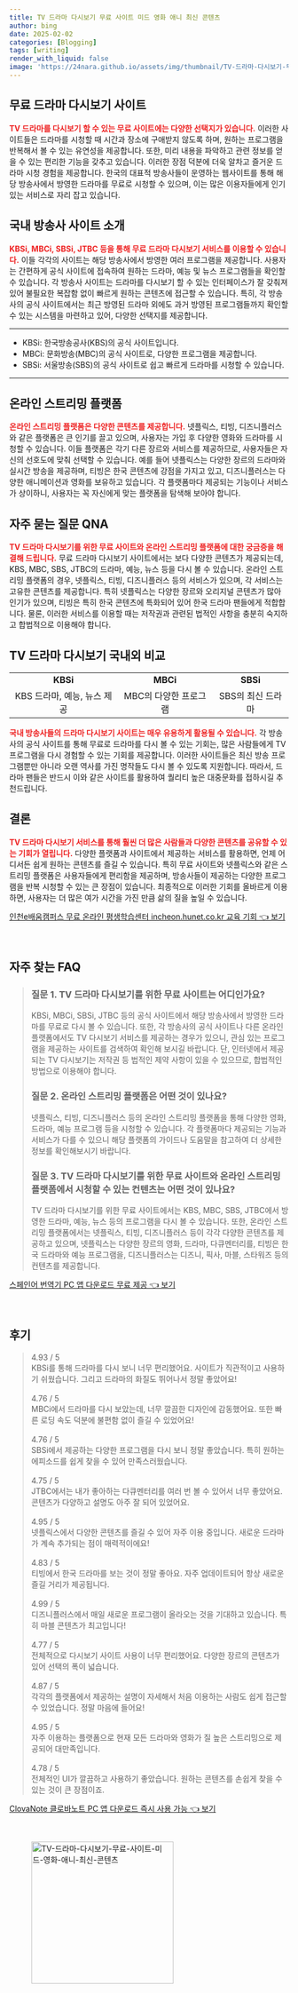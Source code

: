 ```yaml
---
title: TV 드라마 다시보기 무료 사이트 미드 영화 애니 최신 콘텐츠
author: bing
date: 2025-02-02
categories: [Blogging]
tags: [writing]
render_with_liquid: false
image: 'https://24nara.github.io/assets/img/thumbnail/TV-드라마-다시보기-무료-사이트-미드-영화-애니-최신-콘텐츠.webp'
---
```



<h2 id='무료 드라마 다시보기 사이트'>무료 드라마 다시보기 사이트</h2>

<p><b><span style="color: #ee2323;">TV 드라마를 다시보기 할 수 있는 무료 사이트에는 다양한 선택지가 있습니다.</span></b> 이러한 사이트들은 드라마를 시청할 때 시간과 장소에 구애받지 않도록 하며, 원하는 프로그램을 반복해서 볼 수 있는 유연성을 제공합니다. 또한, 미리 내용을 파악하고 관련 정보를 얻을 수 있는 편리한 기능을 갖추고 있습니다. 이러한 장점 덕분에 더욱 알차고 즐거운 드라마 시청 경험을 제공합니다. 한국의 대표적 방송사들이 운영하는 웹사이트를 통해 해당 방송사에서 방영한 드라마를 무료로 시청할 수 있으며, 이는 많은 이용자들에게 인기 있는 서비스로 자리 잡고 있습니다.</p>

<h2 id='국내 방송사 사이트 소개'>국내 방송사 사이트 소개</h2>

<p><b><span style="color: #ee2323;">KBSi, MBCi, SBSi, JTBC 등을 통해 무료 드라마 다시보기 서비스를 이용할 수 있습니다.</span></b> 이들 각각의 사이트는 해당 방송사에서 방영한 여러 프로그램을 제공합니다. 사용자는 간편하게 공식 사이트에 접속하여 원하는 드라마, 예능 및 뉴스 프로그램들을 확인할 수 있습니다. 각 방송사 사이트는 드라마를 다시보기 할 수 있는 인터페이스가 잘 갖춰져 있어 불필요한 복잡함 없이 빠르게 원하는 콘텐츠에 접근할 수 있습니다. 특히, 각 방송사의 공식 사이트에서는 최근 방영된 드라마 외에도 과거 방영된 프로그램들까지 확인할 수 있는 시스템을 마련하고 있어, 다양한 선택지를 제공합니다.</p>

<hr />

<ul>
    <li>KBSi: 한국방송공사(KBS)의 공식 사이트입니다.</li>
    <li>MBCi: 문화방송(MBC)의 공식 사이트로, 다양한 프로그램을 제공합니다.</li>
    <li>SBSi: 서울방송(SBS)의 공식 사이트로 쉽고 빠르게 드라마를 시청할 수 있습니다.</li>
</ul>

<hr />

<h2 id='온라인 스트리밍 플랫폼'>온라인 스트리밍 플랫폼</h2>

<p><b><span style="color: #ee2323;">온라인 스트리밍 플랫폼은 다양한 콘텐츠를 제공합니다.</span></b> 넷플릭스, 티빙, 디즈니플러스와 같은 플랫폼은 큰 인기를 끌고 있으며, 사용자는 가입 후 다양한 영화와 드라마를 시청할 수 있습니다. 이들 플랫폼은 각기 다른 장르와 서비스를 제공하므로, 사용자들은 자신의 선호도에 맞춰 선택할 수 있습니다. 예를 들어 넷플릭스는 다양한 장르의 드라마와 실시간 방송을 제공하며, 티빙은 한국 콘텐츠에 강점을 가지고 있고, 디즈니플러스는 다양한 애니메이션과 영화를 보유하고 있습니다. 각 플랫폼마다 제공되는 기능이나 서비스가 상이하니, 사용자는 꼭 자신에게 맞는 플랫폼을 탐색해 보아야 합니다.</p>

<h2 id='자주 묻는 질문 QNA'>자주 묻는 질문 QNA</h2>

<p><b><span style="color: #ee2323;">TV 드라마 다시보기를 위한 무료 사이트와 온라인 스트리밍 플랫폼에 대한 궁금증을 해결해 드립니다.</span></b> 무료 드라마 다시보기 사이트에서는 보다 다양한 콘텐츠가 제공되는데, KBS, MBC, SBS, JTBC의 드라마, 예능, 뉴스 등을 다시 볼 수 있습니다. 온라인 스트리밍 플랫폼의 경우, 넷플릭스, 티빙, 디즈니플러스 등의 서비스가 있으며, 각 서비스는 고유한 콘텐츠를 제공합니다. 특히 넷플릭스는 다양한 장르와 오리지널 콘텐츠가 많아 인기가 있으며, 티빙은 특히 한국 콘텐츠에 특화되어 있어 한국 드라마 팬들에게 적합합니다. 물론, 이러한 서비스를 이용할 때는 저작권과 관련된 법적인 사항을 충분히 숙지하고 합법적으로 이용해야 합니다.</p>

<h2 id='TV 드라마 다시보기 국내외 비교'>TV 드라마 다시보기 국내외 비교</h2>

<table>
    <tr>
        <td style="text-align: center; height: 17px;"><b>KBSi</b></td>
        <td style="text-align: center; height: 17px;"><b>MBCi</b></td>
        <td style="text-align: center; height: 17px;"><b>SBSi</b></td>
    </tr>
    <tr>
        <td style="text-align: center; height: 17px;">KBS 드라마, 예능, 뉴스 제공</td>
        <td style="text-align: center; height: 17px;">MBC의 다양한 프로그램</td>
        <td style="text-align: center; height: 17px;">SBS의 최신 드라마</td>
    </tr>
</table>

<p><b><span style="color: #ee2323;">국내 방송사들의 드라마 다시보기 사이트는 매우 유용하게 활용될 수 있습니다.</span></b> 각 방송사의 공식 사이트를 통해 무료로 드라마를 다시 볼 수 있는 기회는, 많은 사람들에게 TV 프로그램을 다시 경험할 수 있는 기회를 제공합니다. 이러한 사이트들은 최신 방송 프로그램뿐만 아니라 오랜 역사를 가진 명작들도 다시 볼 수 있도록 지원합니다. 따라서, 드라마 팬들은 반드시 이와 같은 사이트를 활용하여 퀄리티 높은 대중문화를 접하시길 추천드립니다.</p>

<h2 id='결론'>결론</h2>

<p><b><span style="color: #ee2323;">TV 드라마 다시보기 서비스를 통해 훨씬 더 많은 사람들과 다양한 콘텐츠를 공유할 수 있는 기회가 열립니다.</span></b> 다양한 플랫폼과 사이트에서 제공하는 서비스를 활용하면, 언제 어디서든 쉽게 원하는 콘텐츠를 즐길 수 있습니다. 특히 무료 사이트와 넷플릭스와 같은 스트리밍 플랫폼은 사용자들에게 편리함을 제공하며, 방송사들이 제공하는 다양한 프로그램을 반복 시청할 수 있는 큰 장점이 있습니다. 최종적으로 이러한 기회를 올바르게 이용하면, 사용자는 더 많은 여가 시간을 가진 만큼 삶의 질을 높일 수 있습니다.</p>


<p><a class="click-button" title="인천e배움캠퍼스 무료 온라인 평생학습센터 incheon.hunet.co.kr 교육 기회" href="https://24nara.github.io/posts/%EC%9D%B8%EC%B2%9Ce%EB%B0%B0%EC%9B%80%EC%BA%A0%ED%8D%BC%EC%8A%A4-%EB%AC%B4%EB%A3%8C-%EC%98%A8%EB%9D%BC%EC%9D%B8-%ED%8F%89%EC%83%9D%ED%95%99%EC%8A%B5%EC%84%BC%ED%84%B0-incheon.hunet.co.kr-%EA%B5%90%EC%9C%A1-%EA%B8%B0%ED%9A%8C/" rel="dofollow">인천e배움캠퍼스 무료 온라인 평생학습센터 incheon.hunet.co.kr 교육 기회 👈 보기</a></p><br>
<h2 id='자주_찾는_FAQ'>자주 찾는 FAQ</h2>
<div itemscope="" itemtype="https://schema.org/FAQPage"> 
<blockquote> 
<div itemscope="" itemprop="mainEntity" itemtype="https://schema.org/Question"> 
<h3 itemprop="name">질문 1. TV 드라마 다시보기를 위한 무료 사이트는 어디인가요?</h3> 
<div itemscope="" itemprop="acceptedAnswer" itemtype="https://schema.org/Answer"> 
<span itemprop="text"> 
<p>KBSi, MBCi, SBSi, JTBC 등의 공식 사이트에서 해당 방송사에서 방영한 드라마를 무료로 다시 볼 수 있습니다. 또한, 각 방송사의 공식 사이트나 다른 온라인 플랫폼에서도 TV 다시보기 서비스를 제공하는 경우가 있으니, 관심 있는 프로그램을 제공하는 사이트를 검색하여 확인해 보시길 바랍니다. 단, 인터넷에서 제공되는 TV 다시보기는 저작권 등 법적인 제약 사항이 있을 수 있으므로, 합법적인 방법으로 이용해야 합니다.</p> 
</span> 
</div> 
</div> 
<div itemscope="" itemprop="mainEntity" itemtype="https://schema.org/Question"> 
<h3 itemprop="name">질문 2. 온라인 스트리밍 플랫폼은 어떤 것이 있나요?</h3> 
<div itemscope="" itemprop="acceptedAnswer" itemtype="https://schema.org/Answer"> 
<span itemprop="text"> 
<p>넷플릭스, 티빙, 디즈니플러스 등의 온라인 스트리밍 플랫폼을 통해 다양한 영화, 드라마, 예능 프로그램 등을 시청할 수 있습니다. 각 플랫폼마다 제공되는 기능과 서비스가 다를 수 있으니 해당 플랫폼의 가이드나 도움말을 참고하여 더 상세한 정보를 확인해보시기 바랍니다.</p> 
</span> 
</div> 
</div> 
<div itemscope="" itemprop="mainEntity" itemtype="https://schema.org/Question"> 
<h3 itemprop="name">질문 3. TV 드라마 다시보기를 위한 무료 사이트와 온라인 스트리밍 플랫폼에서 시청할 수 있는 컨텐츠는 어떤 것이 있나요?</h3> 
<div itemscope="" itemprop="acceptedAnswer" itemtype="https://schema.org/Answer"> 
<span itemprop="text"> 
<p>TV 드라마 다시보기를 위한 무료 사이트에서는 KBS, MBC, SBS, JTBC에서 방영한 드라마, 예능, 뉴스 등의 프로그램을 다시 볼 수 있습니다. 또한, 온라인 스트리밍 플랫폼에서는 넷플릭스, 티빙, 디즈니플러스 등이 각각 다양한 콘텐츠를 제공하고 있으며, 넷플릭스는 다양한 장르의 영화, 드라마, 다큐멘터리를, 티빙은 한국 드라마와 예능 프로그램을, 디즈니플러스는 디즈니, 픽사, 마블, 스타워즈 등의 컨텐츠를 제공합니다.</p> 
</span> 
</div> 
</div> 
</blockquote> 
</div>
<p><a class="click-button" title="스페인어 번역기 PC 앱 다운로드 무료 제공" href="https://24nara.github.io/posts/%EC%8A%A4%ED%8E%98%EC%9D%B8%EC%96%B4-%EB%B2%88%EC%97%AD%EA%B8%B0-PC-%EC%95%B1-%EB%8B%A4%EC%9A%B4%EB%A1%9C%EB%93%9C-%EB%AC%B4%EB%A3%8C-%EC%A0%9C%EA%B3%B5/" rel="dofollow">스페인어 번역기 PC 앱 다운로드 무료 제공 👈 보기</a></p><br>
<h2 id='후기'>후기</h2>
<div itemscope itemtype="https://schema.org/Product">
  <blockquote>
  <div itemprop="review" itemscope itemtype="https://schema.org/Review">
      <div itemprop="reviewRating" itemscope itemtype="https://schema.org/Rating"> <span itemprop="ratingValue">4.93</span> / <span itemprop="bestRating">5</span> </div>
      <span itemprop="reviewBody">KBSi를 통해 드라마를 다시 보니 너무 편리했어요. 사이트가 직관적이고 사용하기 쉬웠습니다. 그리고 드라마의 화질도 뛰어나서 정말 좋았어요!</span>
  </div>
  <br>
  <div itemprop="review" itemscope itemtype="https://schema.org/Review">
      <div itemprop="reviewRating" itemscope itemtype="https://schema.org/Rating"> <span itemprop="ratingValue">4.76</span> / <span itemprop="bestRating">5</span> </div>
      <span itemprop="reviewBody">MBCi에서 드라마를 다시 보았는데, 너무 깔끔한 디자인에 감동했어요. 또한 빠른 로딩 속도 덕분에 불편함 없이 즐길 수 있었어요!</span>
  </div>
  <br>
  <div itemprop="review" itemscope itemtype="https://schema.org/Review">
      <div itemprop="reviewRating" itemscope itemtype="https://schema.org/Rating"> <span itemprop="ratingValue">4.76</span> / <span itemprop="bestRating">5</span> </div>
      <span itemprop="reviewBody">SBSi에서 제공하는 다양한 프로그램을 다시 보니 정말 좋았습니다. 특히 원하는 에피소드를 쉽게 찾을 수 있어 만족스러웠습니다.</span>
  </div>
  <br>
  <div itemprop="review" itemscope itemtype="https://schema.org/Review">
      <div itemprop="reviewRating" itemscope itemtype="https://schema.org/Rating"> <span itemprop="ratingValue">4.75</span> / <span itemprop="bestRating">5</span> </div>
      <span itemprop="reviewBody">JTBC에서는 내가 좋아하는 다큐멘터리를 여러 번 볼 수 있어서 너무 좋았어요. 콘텐츠가 다양하고 설명도 아주 잘 되어 있었어요.</span>
  </div>
  <br>
  <div itemprop="review" itemscope itemtype="https://schema.org/Review">
      <div itemprop="reviewRating" itemscope itemtype="https://schema.org/Rating"> <span itemprop="ratingValue">4.95</span> / <span itemprop="bestRating">5</span> </div>
      <span itemprop="reviewBody">넷플릭스에서 다양한 콘텐츠를 즐길 수 있어 자주 이용 중입니다. 새로운 드라마가 계속 추가되는 점이 매력적이에요!</span>
  </div>
  <br>
  <div itemprop="review" itemscope itemtype="https://schema.org/Review">
      <div itemprop="reviewRating" itemscope itemtype="https://schema.org/Rating"> <span itemprop="ratingValue">4.83</span> / <span itemprop="bestRating">5</span> </div>
      <span itemprop="reviewBody">티빙에서 한국 드라마를 보는 것이 정말 좋아요. 자주 업데이트되어 항상 새로운 즐길 거리가 제공됩니다.</span>
  </div>
  <br>
  <div itemprop="review" itemscope itemtype="https://schema.org/Review">
      <div itemprop="reviewRating" itemscope itemtype="https://schema.org/Rating"> <span itemprop="ratingValue">4.99</span> / <span itemprop="bestRating">5</span> </div>
      <span itemprop="reviewBody">디즈니플러스에서 매일 새로운 프로그램이 올라오는 것을 기대하고 있습니다. 특히 마블 콘텐츠가 최고입니다!</span>
  </div>
  <br>
  <div itemprop="review" itemscope itemtype="https://schema.org/Review">
      <div itemprop="reviewRating" itemscope itemtype="https://schema.org/Rating"> <span itemprop="ratingValue">4.77</span> / <span itemprop="bestRating">5</span> </div>
      <span itemprop="reviewBody">전체적으로 다시보기 사이트 사용이 너무 편리했어요. 다양한 장르의 콘텐츠가 있어 선택의 폭이 넓습니다.</span>
  </div>
  <br>
  <div itemprop="review" itemscope itemtype="https://schema.org/Review">
      <div itemprop="reviewRating" itemscope itemtype="https://schema.org/Rating"> <span itemprop="ratingValue">4.87</span> / <span itemprop="bestRating">5</span> </div>
      <span itemprop="reviewBody">각각의 플랫폼에서 제공하는 설명이 자세해서 처음 이용하는 사람도 쉽게 접근할 수 있었습니다. 정말 마음에 들어요!</span>
  </div>
  <br>
  <div itemprop="review" itemscope itemtype="https://schema.org/Review">
      <div itemprop="reviewRating" itemscope itemtype="https://schema.org/Rating"> <span itemprop="ratingValue">4.95</span> / <span itemprop="bestRating">5</span> </div>
      <span itemprop="reviewBody">자주 이용하는 플랫폼으로 현재 모든 드라마와 영화가 질 높은 스트리밍으로 제공되어 대만족입니다.</span>
  </div>
  <br>
  <div itemprop="review" itemscope itemtype="https://schema.org/Review">
      <div itemprop="reviewRating" itemscope itemtype="https://schema.org/Rating"> <span itemprop="ratingValue">4.78</span> / <span itemprop="bestRating">5</span> </div>
      <span itemprop="reviewBody">전체적인 UI가 깔끔하고 사용하기 좋았습니다. 원하는 콘텐츠를 손쉽게 찾을 수 있는 것이 큰 장점이죠.</span>
  </div>
  </blockquote>
</div>
<p><a class="click-button" title="ClovaNote 클로바노트 PC 앱 다운로드 즉시 사용 가능" href="https://24nara.github.io/posts/ClovaNote-%ED%81%B4%EB%A1%9C%EB%B0%94%EB%85%B8%ED%8A%B8-PC-%EC%95%B1-%EB%8B%A4%EC%9A%B4%EB%A1%9C%EB%93%9C-%EC%A6%89%EC%8B%9C-%EC%82%AC%EC%9A%A9-%EA%B0%80%EB%8A%A5/" rel="dofollow">ClovaNote 클로바노트 PC 앱 다운로드 즉시 사용 가능 👈 보기</a></p><br>
<figure class="image"><img src="https://24nara.github.io/assets/img/thumbnail/TV-드라마-다시보기-무료-사이트-미드-영화-애니-최신-콘텐츠.webp" alt="TV-드라마-다시보기-무료-사이트-미드-영화-애니-최신-콘텐츠" width="256" height="256"></figure>